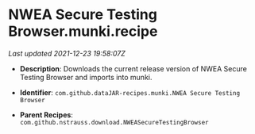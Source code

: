 # NWEA Secure Testing Browser.munki.recipe

_Last updated 2021-12-23 19:58:07Z_

- **Description**: Downloads the current release version of NWEA Secure Testing Browser and imports into munki.

- **Identifier**: `com.github.dataJAR-recipes.munki.NWEA Secure Testing Browser`

- **Parent Recipes**: `com.github.nstrauss.download.NWEASecureTestingBrowser`